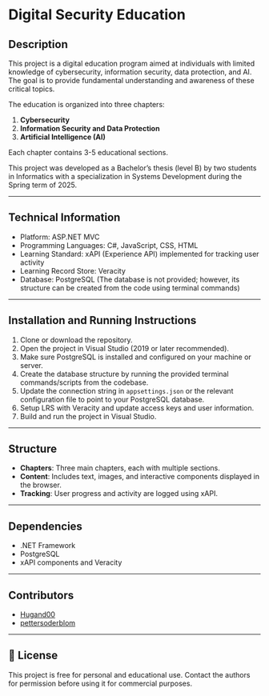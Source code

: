 # Digital Security Education

## Description

This project is a digital education program aimed at individuals with limited knowledge of cybersecurity, information security, data protection, and AI. The goal is to provide fundamental understanding and awareness of these critical topics.

The education is organized into three chapters:

1. **Cybersecurity**
2. **Information Security and Data Protection**
3. **Artificial Intelligence (AI)**

Each chapter contains 3-5 educational sections.

This project was developed as a Bachelor’s thesis (level B) by two students in Informatics with a specialization in Systems Development during the Spring term of 2025.

---

## Technical Information

* Platform: ASP.NET MVC
* Programming Languages: C#, JavaScript, CSS, HTML
* Learning Standard: xAPI (Experience API) implemented for tracking user activity
* Learning Record Store: Veracity
* Database: PostgreSQL (The database is not provided; however, its structure can be created from the code using terminal commands)

---

## Installation and Running Instructions

1. Clone or download the repository.
2. Open the project in Visual Studio (2019 or later recommended).
3. Make sure PostgreSQL is installed and configured on your machine or server.
4. Create the database structure by running the provided terminal commands/scripts from the codebase.
5. Update the connection string in `appsettings.json` or the relevant configuration file to point to your PostgreSQL database.
6. Setup LRS with Veracity and update access keys and user information.
7. Build and run the project in Visual Studio.

---

## Structure

* **Chapters**: Three main chapters, each with multiple sections.
* **Content**: Includes text, images, and interactive components displayed in the browser.
* **Tracking**: User progress and activity are logged using xAPI.

---

## Dependencies

* .NET Framework&#x20;
* PostgreSQL
* xAPI components and Veracity

---

## Contributors

* [Hugand00](https://github.com/Hugand00)
* [pettersoderblom](https://github.com/pettersoderblom)

---

## 📜 License

This project is free for personal and educational use. Contact the authors for permission before using it for commercial purposes.
